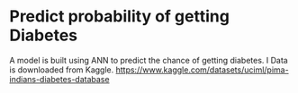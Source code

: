 # Predict probability of getting Diabetes

A model is built using ANN to predict the chance of getting diabetes. I Data is downloaded from Kaggle. 
https://www.kaggle.com/datasets/uciml/pima-indians-diabetes-database
